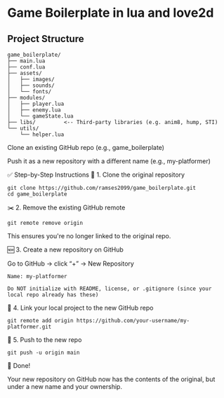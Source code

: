 # Game Boilerplate in lua and love2d


## Project Structure
```
game_boilerplate/
├── main.lua
├── conf.lua
├── assets/
│   ├── images/
│   ├── sounds/
│   └── fonts/
├── modules/
│   ├── player.lua
│   ├── enemy.lua
│   └── gameState.lua
├── libs/         <-- Third-party libraries (e.g. anim8, hump, STI)
└── utils/
    └── helper.lua
```

Clone an existing GitHub repo (e.g., game_boilerplate)

Push it as a new repository with a different name (e.g., my-platformer)

✅ Step-by-Step Instructions
🧱 1. Clone the original repository

```
git clone https://github.com/ramses2099/game_boilerplate.git
cd game_boilerplate
```
✂️ 2. Remove the existing GitHub remote

```
git remote remove origin
```
This ensures you're no longer linked to the original repo.

🆕 3. Create a new repository on GitHub

Go to GitHub → click “+” → New Repository

    Name: my-platformer

    Do NOT initialize with README, license, or .gitignore (since your local repo already has these)

🔗 4. Link your local project to the new GitHub repo
```
git remote add origin https://github.com/your-username/my-platformer.git

```

🚀 5. Push to the new repo
```
git push -u origin main
```

🎉 Done!

Your new repository on GitHub now has the contents of the original, but under a new name and your ownership.
